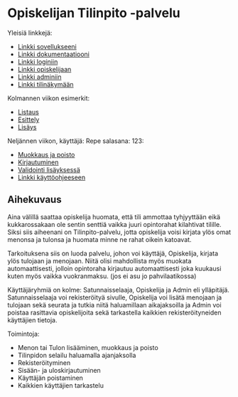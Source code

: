 ﻿# Opiskelijan Tilinpito -palvelu

Yleisiä linkkejä:

* [Linkki sovellukseeni](https://teekoivi.users.cs.helsinki.fi/tsoha/)
* [Linkki dokumentaatiooni](https://github.com/TeemuKoivisto/Tsoha-Bootstrap/blob/master/doc/dokumentaatio.pdf)
* [Linkki loginiin](https://teekoivi.users.cs.helsinki.fi/tsoha/login)
* [Linkki opiskelijaan](https://teekoivi.users.cs.helsinki.fi/tsoha/opiskelija)
* [Linkki adminiin](https://teekoivi.users.cs.helsinki.fi/tsoha/admin)
* [Linkki tilinäkymään](https://teekoivi.users.cs.helsinki.fi/tsoha/tilinakyma)

Kolmannen viikon esimerkit:

* [Listaus](https://teekoivi.users.cs.helsinki.fi/tsoha/tapahtumat)
* [Esittely](https://teekoivi.users.cs.helsinki.fi/tsoha/opiskelijat/1)
* [Lisäys](https://teekoivi.users.cs.helsinki.fi/tsoha/tapahtumat/new)

Neljännen viikon, käyttäjä: Repe salasana: 123:

* [Muokkaus ja poisto](https://teekoivi.users.cs.helsinki.fi/tsoha/tapahtumat)
* [Kirjautuminen](https://teekoivi.users.cs.helsinki.fi/tsoha/login)
* [Validointi lisäyksessä](https://teekoivi.users.cs.helsinki.fi/tsoha/tapahtumat/new)
* [Linkki käyttöohjeeseen](https://github.com/TeemuKoivisto/Tsoha-Bootstrap/blob/master/K%C3%84YTT%C3%96OHJE.md)

## Aihekuvaus

Aina välillä saattaa opiskelija huomata, että tili ammottaa tyhjyyttään eikä kukkarossakaan ole
sentin senttiä vaikka juuri opintorahat kilahtivat tilille. Siksi siis aiheenani on Tilinpito-palvelu,
jotta opiskelija voisi kirjata ylös omat menonsa ja tulonsa ja huomata minne ne rahat oikein katoavat.

Tarkoituksena siis on luoda palvelu, johon voi käyttäjä, Opiskelija, kirjata ylös tulojaan ja menojaan.
Niitä olisi mahdollista myös muokata automaattisesti, jolloin opintoraha kirjautuu automaattisesti joka
kuukausi kuten myös vaikka vuokranmaksu. (jos ei asu jo pahvilaatikossa)

Käyttäjäryhmiä on kolme: Satunnaisselaaja, Opiskelija ja Admin eli ylläpitäjä. Satunnaisselaaja voi
rekisteröityä sivulle, Opiskelija voi lisätä menojaan ja tulojaan sekä seurata ja tutkia niitä 
haluamillaan aikajaksoilla ja Admin voi poistaa rasittavia opiskelijoita sekä tarkastella kaikkien
rekisteröityneiden käyttäjien tietoja.

Toimintoja:

* Menon tai Tulon lisääminen, muokkaus ja poisto
* Tilinpidon selailu haluamalla ajanjaksolla
* Rekisteröityminen
* Sisään- ja uloskirjautuminen
* Käyttäjän poistaminen
* Kaikkien käyttäjien tarkastelu

